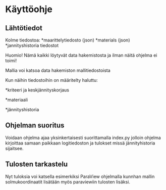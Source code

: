 # Käyttöohje

## Lähtötiedot

Kolme tiedostoa:
*maarittelytiedosto (json)
*materials (json)
*jannityshistoria tiedostot

Huomio! Nämä kaikki löytyvät data hakemistosta ja ilman näitä ohjelma ei toimi!

Mallia voi katsoa data hakemiston mallitiedostoista

Kun näihin tiedostoihin on määritelty haluttu:

*kriteeri ja keskjännityskorjaus

*materiaali

*jännityshistoria

## Ohjelman suoritus

Voidaan ohjelma ajaa yksinkertaisesti suorittamalla index.py jolloin ohjelma kirjoittaa samaan paikkaan logitiedoston ja tulokset missä jännityhistoria sijaitsee.

## Tulosten tarkastelu

Nyt tuloksia voi katsella esimerkiksi ParaView ohjelmalla kunnhan mallin solmukoordinaatit lisätään myös paraviewiin tulosten lisäksi.

